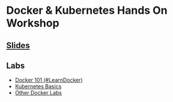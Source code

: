 # Docker & Kubernetes Hands On Workshop

## [Slides](https://iu-uits-es.github.io/statewide-it-2019-docker-k8s/)

## Labs

* [Docker 101 (#LearnDocker)](https://dockr.ly/dev101)
* [Kubernetes Basics](https://kubernetes.io/docs/tutorials/kubernetes-basics/)
* [Other Docker Labs](https://training.play-with-docker.com/alacart/)
